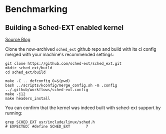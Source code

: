 # Benchmarking

## Building a Sched-EXT enabled kernel

[Source Blog](http://arighi.blogspot.com/2024/04/getting-started-with-sched-ext.html)

Clone the now-archived `sched_ext` github repo and build with
its ci config merged with your machine's recommended settings:

```shell
git clone https://github.com/sched-ext/sched_ext.git
mkdir sched_ext/build
cd sched_ext/build

make -C .. defconfig O=$(pwd)
bash ../scripts/kconfig/merge_config.sh -m .config ../.github/workflows/sched-ext.config
make -j12
make headers_install
```

You can confirm that the kernel was indeed built with sched-ext support by running:

```shell
grep SCHED_EXT usr/include/linux/sched.h
# EXPECTED: #define SCHED_EXT       7
```
